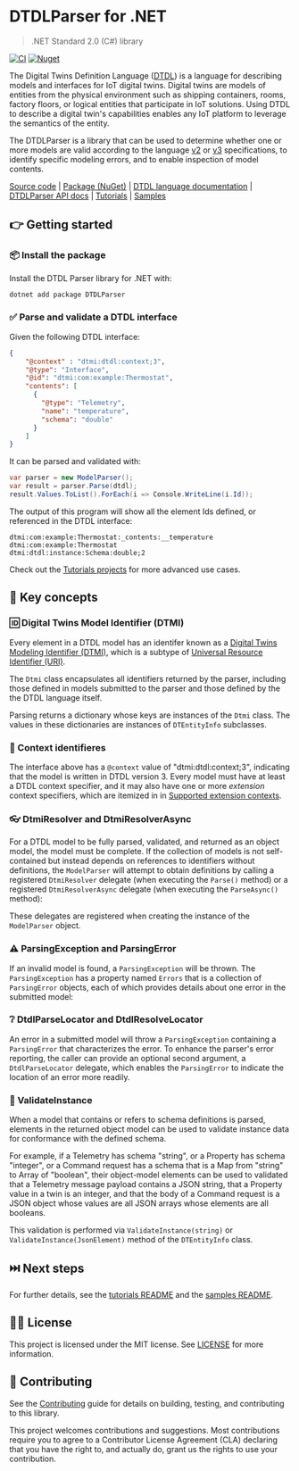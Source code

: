 ﻿# DTDLParser for .NET
> .NET Standard 2.0 (C#) library

[![CI](https://github.com/digitaltwinconsortium/DTDLParser/actions/workflows/ci.yml/badge.svg)](https://github.com/digitaltwinconsortium/DTDLParser/actions/workflows/ci.yml)
[![Nuget](https://img.shields.io/nuget/v/DTDLParser?label=DTDLParser&style=plastic)](https://www.nuget.org/packages/DTDLParser)

The Digital Twins Definition Language ([DTDL][language_docs]) is a language for describing models and interfaces for IoT digital twins. Digital twins are models of entities from the physical environment such as shipping containers, rooms, factory floors, or logical entities that participate in IoT solutions. Using DTDL to describe a digital twin's capabilities enables any IoT platform to leverage the semantics of the entity.

The DTDLParser is a library that can be used to determine whether one or more models are valid according to the language [v2](https://github.com/Azure/opendigitaltwins-dtdl/blob/master/DTDL/v2/DTDL.v2.md) or [v3](https://github.com/Azure/opendigitaltwins-dtdl/blob/master/DTDL/v3/DTDL.v3.md) specifications, to identify specific modeling errors, and to enable inspection of model contents.

[Source code][source_root] | [Package (NuGet)][package] | [DTDL language documentation][language_docs] | [DTDLParser API docs][parser_api_docs] | [Tutorials][source_tutorials] | [Samples](./samples)

## :point_right: Getting started

### :package: Install the package

Install the DTDL Parser library for .NET with:

```bash
dotnet add package DTDLParser
```

### :white_check_mark: Parse and validate a DTDL interface

Given the following DTDL interface:

```json
{
    "@context" : "dtmi:dtdl:context;3",
    "@type": "Interface",
    "@id": "dtmi:com:example:Thermostat",
    "contents": [
      {
        "@type": "Telemetry",
        "name": "temperature",
        "schema": "double"
      }
    ]
}
```

It can be parsed and validated with:

```cs
var parser = new ModelParser();
var result = parser.Parse(dtdl);
result.Values.ToList().ForEach(i => Console.WriteLine(i.Id));
```

The output of this program will show all the element Ids defined, or referenced in the DTDL interface:

```text
dtmi:com:example:Thermostat:_contents:__temperature
dtmi:com:example:Thermostat
dtmi:dtdl:instance:Schema:double;2
```

Check out the [Tutorials projects][source_tutorials] for more advanced use cases.

## :key: Key concepts

### :id: Digital Twins Model Identifier (DTMI)

Every element in a DTDL model has an identifer known as a [Digital Twins Modeling Identifier (DTMI)][dtmi_spec], which is a subtype of [Universal Resource Identifier (URI)][uri_rfc].

The `Dtmi` class encapsulates all identifiers returned by the parser, including those defined in models submitted to the parser and those defined by the the DTDL language itself.

Parsing returns a dictionary whose keys are instances of the `Dtmi` class. The values in these dictionaries are instances of `DTEntityInfo` subclasses.

### :nut_and_bolt: Context identifieres

The interface above has a `@context` value of "dtmi:dtdl:context;3", indicating that the model is written in DTDL version 3.
Every model must have at least a DTDL context specifier, and it may also have one or more *extension* context specifiers, which are itemized in in [Supported extension contexts](dotnet/src/DTDLParser/generated/SupportedExtensions.g.md).

### :eyeglasses: DtmiResolver and DtmiResolverAsync

For a DTDL model to be fully parsed, validated, and returned as an object model, the model must be complete.
If the collection of models is not self-contained but instead depends on references to identifiers without definitions, the `ModelParser` will attempt to obtain definitions by calling a registered `DtmiResolver` delegate (when executing the `Parse()` method) or a registered `DtmiResolverAsync` delegate (when executing the `ParseAsync()` method):

These delegates are registered when creating the instance of the `ModelParser` object.

### :warning: ParsingException and ParsingError

If an invalid model is found, a `ParsingException` will be thrown.
The `ParsingException` has a property named `Errors` that is a collection of `ParsingError` objects, each of which provides details about one error in the submitted model:

### :grey_question: DtdlParseLocator and DtdlResolveLocator

An error in a submitted model will throw a `ParsingException` containing a `ParsingError` that characterizes the error.
To enhance the parser's error reporting, the caller can provide an optional second argument, a `DtdlParseLocator` delegate, which enables the `ParsingError` to indicate the location of an error more readily.

### :triangular_flag_on_post: ValidateInstance

When a model that contains or refers to schema definitions is parsed, elements in the returned object model can be used to validate instance data for conformance with the defined schema.

For example, if a Telemetry has schema "string", or a Property has schema "integer", or a Command request has a schema that is a Map from "string" to Array of "boolean", their object-model elements can be used to validated that a Telemetry message payload contains a JSON string, that a Property value in a twin is an integer, and that the body of a Command request is a JSON object whose values are all JSON arrays whose elements are all booleans.

This validation is performed via `ValidateInstance(string)` or `ValidateInstance(JsonElement)` method of the `DTEntityInfo` class.

## :next_track_button: Next steps

For further details, see the [tutorials README][tutorials_readme] and the [samples README](./samples).

## :woman_judge: License

This project is licensed under the MIT license. See [LICENSE](LICENSE) for more information.

## :construction_worker: Contributing

See the [Contributing][contrib] guide for details on building, testing, and contributing to this library.

This project welcomes contributions and suggestions.
Most contributions require you to agree to a Contributor License Agreement (CLA) declaring that you have the right to, and actually do, grant us the rights to use your contribution.


<!-- LINKS -->
[source_root]: ./dotnet/src/DTDLParser
[source_tutorials]: ./tutorials
[language_docs]: https://github.com/Azure/opendigitaltwins-dtdl
[dtmi_spec]: https://github.com/Azure/opendigitaltwins-dtdl/tree/master/DTMI
[uri_rfc]: https://datatracker.ietf.org/doc/html/rfc3986/
[package]: https://www.nuget.org/packages/DTDLParser/
[tutorials_readme]: ./tutorials/README.md
[contrib]: ./CONTRIBUTING.md
[parser_api_docs]: https://digitaltwinconsortium.github.io/DTDLParser/api/DTDLParser.html

